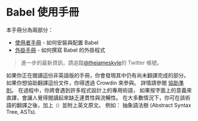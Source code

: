 # Babel 使用手冊

本手冊分為兩部分：

  * [使用者手冊](user-handbook.md) - 如何安裝與配置 Babel
  * [外掛手冊](plugin-handbook.md) - 如何撰寫 Babel 的外掛程式

> 進一步的最新資訊，請追蹤[@thejameskyle](https://twitter.com/thejameskyle)的 Twitter 帳號。

如果你正在閱讀這份非英語版的手冊，你會發現其中仍有尚未翻譯完成的部分。 如果你想協助翻譯這份文件，你得透過 Crowdin 來參與。 詳情請參閱 [協助準則](/CONTRIBUTING.md)。 在過程中，你將會遇到許多程式設計上的專用術語， 如果按字面上的意義來直譯，會讓人覺得閱讀起來缺乏連貫性與流暢性。 在大多數情況下，你可在該術語的翻譯之後，加上`（）`並附上英文原文。 例如： 抽象語法樹 (Abstract Syntax Tree, ASTs).
